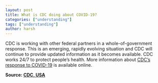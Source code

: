 ```yaml
---
layout: post
title: What is CDC doing about COVID-19?
categories: ["understanding"]
tags: ["understanding"]
author: harsh
---
```


CDC is working with other federal partners in a whole-of-government response. This is an emerging, rapidly evolving situation and CDC will continue to provide updated information as it becomes available. CDC works 24/7 to protect people’s health. More information about [CDC’s response to COVID-19](https://www.cdc.gov/coronavirus/2019-ncov/cases-updates/summary.html#cdc-response) is available online.

**Source: [CDC, USA](https://www.cdc.gov/coronavirus/2019-ncov/faq.html)**
